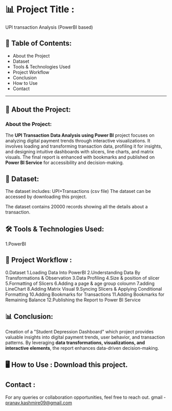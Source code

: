 # 📊 Project Title :
UPI transaction Analysis (PowerBI based)

## 📝 Table of Contents:
- About the Project
- Dataset
- Tools & Technologies Used
- Project Workflow
- Conclusion
- How to Use
- Contact
---

## 📌 About the Project:
### About the Project:  
The **UPI Transaction Data Analysis using Power BI** project focuses on analyzing digital payment trends through interactive visualizations. It involves loading and transforming transaction data, profiling it for insights, and designing intuitive dashboards with slicers, line charts, and matrix visuals. The final report is enhanced with bookmarks and published on **Power BI Service** for accessibility and decision-making.

## 📂 Dataset:
The dataset includes: UPI+Transactions (csv file)
The dataset can be accessed by downloading this project.

The dataset contains 20000 records showing all the details about a transaction.

## 🛠 Tools & Technologies Used:
1.PowerBI


## 🔄 Project Workflow  :
0.Dataset
1.Loading Data Into PowerBI
2.Understanding Data By Transformations & Observation
3.Data Profiling
4.Size & position of slicer
5.Formatting of Slicers
6.Adding a page & age group coloumn
7.adding LineChart
8.Adding Matrix Visual
9.Syncing Slicers & Applying Conditional Formatting
10.Adding Bookmarks for Transactions
11.Adding Bookmarks for Remaining Balance
12.Publishing the Report to Power BI Service


## 📊 Conclusion:
  Creation of a "Student Depression Dashboard" which project provides valuable insights into digital payment trends, user behavior, and transaction patterns. By leveraging **data transformations, visualizations, and interactive elements**, the report enhances data-driven decision-making.

## 🖥️ How to Use : Download this project.

## Contact :
For any queries or collaboration opportunities, feel free to reach out.
gmail - pranav.kashmire09@gmail.com
